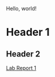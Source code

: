 Hello, world!
# Header 1
## Header 2

[Lab Report 1](https://sammg13.github.io/<your-lab-reports-repo>/lab-report-1-week-2.html)
